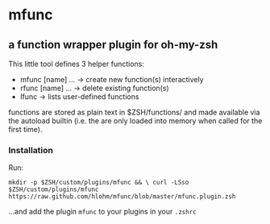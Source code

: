 # mfunc
## a function wrapper plugin for oh-my-zsh

This little tool defines 3 helper functions:

* mfunc <name> [name] ...   -> create new function(s) interactively
* rfunc <name> [name] ...   -> delete existing function(s)
* lfunc                     -> lists user-defined functions

functions are stored as plain text in $ZSH/functions/ and made available via
the autoload builtin (i.e. the are only loaded into memory when called for the
first time).

### Installation

Run:

`mkdir -p $ZSH/custom/plugins/mfunc && \
curl -LSso $ZSH/custom/plugins/mfunc https://raw.github.com/hlohm/mfunc/blob/master/mfunc.plugin.zsh`

...and add the plugin `mfunc` to your plugins in your `.zshrc`
